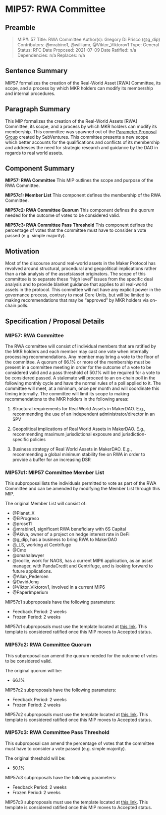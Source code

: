 # MIP57: RWA Committee

## Preamble

> MIP#: 57
Title: RWA Committee
Author(s): Gregory Di Prisco (@g_dip)
Contributors: @mrabino1, @williamr, @Viktor_Viktorov1 
Type: General
Status: RFC
Date Proposed: 2021-07-09
Date Ratified: n/a
Dependencies: n/a
Replaces: n/a

## Sentence Summary

MIP57 formalizes the creation of the Real-World Asset [RWA] Committee, its scope, and a process by which MKR holders can modify its membership and internal procedures.

## Paragraph Summary

This MIP formalizes the creation of the Real-World Assets [RWA] Committee, its scope, and a process by which MKR holders can modify its membership. This committee was spawned out of the [Parameter Proposal Group](https://forum.makerdao.com/t/parameter-proposal-group-makerdao-rwa-committee/7893) created by SebVentures. This committee presents a new scope which better accounts for the qualifications and conflicts of its membership and addresses the need for strategic research and guidance by the DAO in regards to real world assets.

## Component Summary

**MIP57: RWA Committee**
This MIP outlines the scope and purpose of the RWA Committee.

**MIP57c1: Member List**
This component defines the membership of the RWA Committee.

**MIP57c2: RWA Committee Quorum**
This component defines the quorum needed for the outcome of votes to be considered valid.

**MIP57c3: RWA Committee Pass Threshold**
This component defines the percentage of votes that the committee must have to consider a vote passed (e.g. simple majority).

## Motivation

Most of the discourse around real-world assets in the Maker Protocol has revolved around structural, procedural and geopolitical implications rather than a risk analysis of the assets/asset originators. The scope of this committee is to separate these “high level” issues from the specific deal analysis and to provide blanket guidance that applies to all real-world assets in the protocol. This committee will not have any explicit power in the governance process, contrary to most Core Units, but will be limited to making recommendations that may be “approved” by MKR holders via on-chain polls.

## Specification / Proposal Details

### MIP57: RWA Committee

The RWA committee will consist of individual members that are ratified by the MKR holders and each member may cast one vote when internally processing recommendations. Any member may bring a vote to the floor of the committee. A quorum of 66.1% or more of the membership must be present in a committee meeting in order for the outcome of a vote to be considered valid and a pass threshold of 50.1% will be required for a vote to be considered passed. A stalemate will proceed to an on-chain poll in the following monthly cycle and have the normal rules of a poll applied to it. The committee will meet, at a minimum, once per month and will coordinate this timing internally. The committee will limit its scope to making recommendations to the MKR holders in the following areas:

1. Structural requirements for Real World Assets in MakerDAO. E.g., recommending the use of an independent administrator/director in an SPV

2. Geopolitical implications of Real World Assets in MakerDAO. E.g., recommending maximum jurisdictional exposure and jurisdiction-specific policies

3. Business strategy of Real World Assets in MakerDAO. E.g., recommending a global minimum stability fee on RWA in order to provide a buffer for an increasing DSR

### MIP57c1: MIP57 Committee Member List

This subproposal lists the individuals permitted to vote as part of the RWA Committee and can be amended by modifying the Member List through this MIP.

The original Member List will consist of:

* @Planet_X
* @ElProgreso
* @prose11
* @mrabino1, significant RWA beneficiary with 6S Capital
* @Akiva, owner of a project on hedge interest rate in DeFi
* @g_dip, has a business to bring RWA to MakerDAO
* @_LS, working at Centrifuge
* @Cmo
* @omahalawyer
* @roollie, work for NAOS, has a current MIP6 application, as an asset
manager, with PandaCredit and Centrifuge, and is looking forward to future applications.
* @Allan_Pedersen
* @DavidJeng
* @Viktor_Viktorov1, involved in a current MIP6
* @PaperImperium 

MIP57c1 subproposals have the following parameters:

* Feedback Period: 2 weeks
* Frozen Period: 2 weeks

MIP57c1 subproposals must use the template located at [this link](MIP57c1-Subproposal-Template.md). This template is considered ratified once this MIP moves to Accepted status.

### MIP57c2: RWA Committee Quorum

This subproposal can amend the quorum needed for the outcome of votes to be considered valid.

The original quorum will be:

* 66.1%

MIP57c2 subproposals have the following parameters:

* Feedback Period: 2 weeks
* Frozen Period: 2 weeks

MIP57c2 subproposals must use the template located at [this link](MIP57c2-Subproposal-Template.md). This template is considered ratified once this MIP moves to Accepted status.

### MIP57c3: RWA Committee Pass Threshold

This subproposal can amend the percentage of votes that the committee must have to consider a vote passed (e.g. simple majority).

The original threshold will be:

* 50.1%

MIP57c3 subproposals have the following parameters:

* Feedback Period: 2 weeks
* Frozen Period: 2 weeks

MIP57c3 subproposals must use the template located at [this link](MIP57c3-Subproposal-Template.md). This template is considered ratified once this MIP moves to Accepted status.